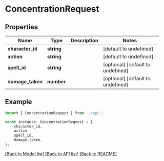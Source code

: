 # ConcentrationRequest


## Properties

Name | Type | Description | Notes
------------ | ------------- | ------------- | -------------
**character_id** | **string** |  | [default to undefined]
**action** | **string** |  | [default to undefined]
**spell_id** | **string** |  | [optional] [default to undefined]
**damage_taken** | **number** |  | [optional] [default to undefined]

## Example

```typescript
import { ConcentrationRequest } from './api';

const instance: ConcentrationRequest = {
    character_id,
    action,
    spell_id,
    damage_taken,
};
```

[[Back to Model list]](../README.md#documentation-for-models) [[Back to API list]](../README.md#documentation-for-api-endpoints) [[Back to README]](../README.md)

